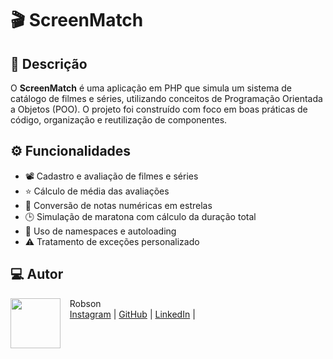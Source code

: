 # 🎬 ScreenMatch

## 📌 Descrição

O **ScreenMatch** é uma aplicação em PHP que simula um sistema de catálogo de filmes e séries, utilizando conceitos de Programação Orientada a Objetos (POO). O projeto foi construído com foco em boas práticas de código, organização e reutilização de componentes.

## ⚙️ Funcionalidades

- 📽️ Cadastro e avaliação de filmes e séries  
- ⭐ Cálculo de média das avaliações  
- 🎯 Conversão de notas numéricas em estrelas  
- 🕒 Simulação de maratona com cálculo da duração total  
- 🧭 Uso de namespaces e autoloading  
- ⚠️ Tratamento de exceções personalizado


<h2 id="author">💻 Autor</h2>
<p>
    <img align=left margin=10 width=80 src="https://avatars.githubusercontent.com/u/101983677?v=4"/>
    <p>&nbsp&nbsp&nbspRobson<br>
    &nbsp&nbsp&nbsp<a href="http://instagram.com/programi_">Instagram</a>&nbsp;|&nbsp;<a href="https://github.com/Cyber-L4b">GitHub</a>&nbsp;|&nbsp;<a href="https://www.linkedin.com/in/robson-gabriel-b8a200226/">LinkedIn</a>&nbsp;|&nbsp;</p>
</p>
<br/><br/>
<p>
